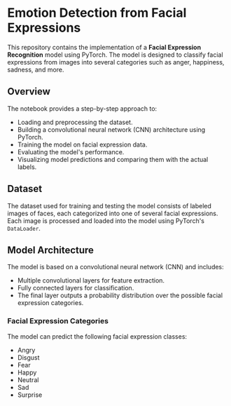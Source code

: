 # Emotion Detection from Facial Expressions

This repository contains the implementation of a **Facial Expression Recognition** model using PyTorch. The model is designed to classify facial expressions from images into several categories such as anger, happiness, sadness, and more.

## Overview

The notebook provides a step-by-step approach to:
- Loading and preprocessing the dataset.
- Building a convolutional neural network (CNN) architecture using PyTorch.
- Training the model on facial expression data.
- Evaluating the model's performance.
- Visualizing model predictions and comparing them with the actual labels.

## Dataset

The dataset used for training and testing the model consists of labeled images of faces, each categorized into one of several facial expressions. Each image is processed and loaded into the model using PyTorch's `DataLoader`.

## Model Architecture

The model is based on a convolutional neural network (CNN) and includes:
- Multiple convolutional layers for feature extraction.
- Fully connected layers for classification.
- The final layer outputs a probability distribution over the possible facial expression categories.

### Facial Expression Categories
The model can predict the following facial expression classes:
- Angry
- Disgust
- Fear
- Happy
- Neutral
- Sad
- Surprise
